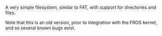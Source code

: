 A very simple filesystem, similar to FAT, with support for directories and files.

Note that this is an old version, prior to integration with the FROS kernel, and so several known bugs exist.
